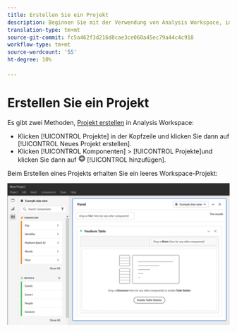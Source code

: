 ```yaml
---
title: Erstellen Sie ein Projekt
description: Beginnen Sie mit der Verwendung von Analysis Workspace, indem Sie ein Projekt erstellen.
translation-type: tm+mt
source-git-commit: fc5a462f3d216d8cae3ce060a45ec79a44c4c918
workflow-type: tm+mt
source-wordcount: '55'
ht-degree: 10%

---
```



# Erstellen Sie ein Projekt

Es gibt zwei Methoden, [Projekt erstellen](/help/analysis-workspace/home.md) in Analysis Workspace:

* Klicken [!UICONTROL Projekte] in der Kopfzeile und klicken Sie dann auf [!UICONTROL Neues Projekt erstellen].
* Klicken [!UICONTROL Komponenten] > [!UICONTROL Projekte]und klicken Sie dann auf ![hinzufügen](../assets/add.png) [!UICONTROL hinzufügen].

Beim Erstellen eines Projekts erhalten Sie ein leeres Workspace-Projekt:

![Leeres Projekt](../assets/blank-project.png)

<!-- This page serves as a placeholder for the 'Create project' modal that is currently in the old world. -->
